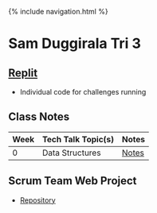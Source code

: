 {% include navigation.html %}

# Sam Duggirala Tri 3

## [Replit](https://replit.com/@SamhithaDuggira/sam-tri3)
- Individual code for challenges running

## Class Notes

| **Week** | **Tech Talk Topic(s)** | **Notes** |
| ---    | ---                | ---   |
| 0 | Data Structures | [Notes](https://dsblack0.github.io/sam-tri3/notes) |

## Scrum Team Web Project
- [Repository](https://github.com/dsblack0/stickers_for_charity)
